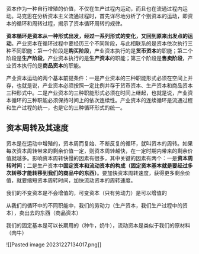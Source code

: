 资本作为一种自行增殖的价值，不仅在生产过程内运动，而且也在流通过程内运动。马克思在分析资本主义流通过程时，首先详尽地分析了个别资本的运动，即资本的循环和周转过程，揭示了资本循环周转的规律。

**资本循环是资本从一种形式出发，经过一系列形式的变化，又回到原来出发点的运动**。产业资本在循环过程中要经历三个不同阶段，与此相联系的是资本依次执行三种不同职能：第一个阶段是**购买阶段**，产业资本执行的是**货币资本**的职能；第二个阶段是**生产阶段**，产业资本执行的是**生产资本**的职能；第三个阶段是**售卖阶段**，产业资本执行的是**商品资本**的职能。

产业资本运动的两个基本前提条件：一是产业资本的三种职能形式必须在空间上并存，也就是说，产业资本必须按照一定比例并存于货币资本、生产资本和商品资本三种形式中。二是产业资本的三种职能形式必须在时间上继起，也就是说，产业资本循环的三种职能必须保持时间上的依次连续性。产业资本的连续循环是流通过程和生产过程的统一，也是它的三种循环形式的统一。

## 资本周转及其速度
资本是在运动中增殖的，资本周而复始、不断反复的循环，就叫资本的周转。如果每次资本周转带来的剩余价值一定，则资本周转越快，在一定时期内带来的剩余价值就越多。影响资本周转快慢的因素有很多，其中关键的因素有两个：一是**资本周转时间**；二是生产资本中**固定资本和流动资本的构成（固定资本基本就是要经过多次转移才能转移到我们的商品中的东西）**。要加快资本周转速度，获得更多剩余价值，就要缩短资本周转时间，加快流动资本的周转速度。

我们的不变资本是不会增值的，可变资本（只有劳动力）是可以增值的

从我们的循环中的不同职能中，我们的劳动力（生产资本，我们生产过程中的资本），卖出去的东西（商品资本）

我们的固定基本是可以长期用的（种牛，奶牛），流动资本是类似于我们的原材料（肉牛）

![[Pasted image 20231227134017.png]]

